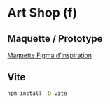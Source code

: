 # Art Shop (f)

## Maquette / Prototype
[Maquette Figma d'inspiration](https://www.figma.com/design/oB9N93hNOAYYbUZmCBUbpY/Art-Shop?node-id=0-1&t=vkAwj2iFms4QSv04-1)


## Vite

```bash
npm install -D vite
```